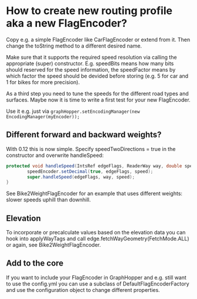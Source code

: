 # How to create new routing profile aka a new FlagEncoder?

Copy e.g. a simple FlagEncoder like CarFlagEncoder or extend from it. Then change the toString method to a 
different desired name.

Make sure that it supports the required speed resolution via calling the appropriate (super) constructor. 
E.g. speedBits means how many bits should reserved for the speed information, 
the speedFactor means by which factor the speed should be devided before storing 
(e.g. 5 for car and 1 for bikes for more precision).

As a third step you need to tune the speeds for the different road types and surfaces. Maybe
now it is time to write a first test for your new FlagEncoder.

Use it e.g. just via `graphHopper.setEncodingManager(new EncodingManager(myEncoder));`

## Different forward and backward weights?

With 0.12 this is now simple. Specify speedTwoDirections = true in the constructor and overwrite handleSpeed:

```java
protected void handleSpeed(IntsRef edgeFlags, ReaderWay way, double speed) {
        speedEncoder.setDecimal(true, edgeFlags, speed);
        super.handleSpeed(edgeFlags, way, speed);
}
```

See Bike2WeightFlagEncoder for an example that uses different weights: slower speeds uphill than downhill.

## Elevation

To incorporate or precalculate values based on the elevation data you can hook into applyWayTags
and call edge.fetchWayGeometry(FetchMode.ALL) or again, see Bike2WeightFlagEncoder.

## Add to the core

If you want to include your FlagEncoder in GraphHopper and e.g. still want to use the config.yml
you can use a subclass of DefaultFlagEncoderFactory and use the configuration object to change different properties.
